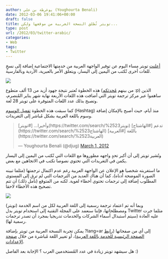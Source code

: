 ```yaml
---
author: يوغرطة بن علي (Youghourta Benali)
date: 2012-03-06 19:41:06+00:00
draft: false
title: تويتر تُطلق النسخة العربية من موقعها ولكن...
type: post
url: /2012/03/twitter-arabic/
categories:
- Web
tags:
- Twitter
---
```


[أعلنت](http://blog.twitter.com/2012/03/twitter-now-available-in-arabic-farsi.html) تويتر مساء اليوم عن توفير الواجهة العربية من خدمتها الاجتماعية إضافة إلى نسخٍ للغات أخرى تُكتب من اليمين إلى اليسار، ويتعلق الأمر بالعبرية، الأردية وبالفارسية.




[![](https://www.it-scoop.com/wp-content/uploads/2012/03/twitter_arabic.jpg)
](https://www.it-scoop.com/wp-content/uploads/2012/03/twitter_arabic.jpg)




هذه الخطوة تُعتبر نتيجة جهود أزيد من 13 ألف متطوع (من بينهم [مُحدثكم](http://twitter.com/djug) :p) الذين ساهموا عبر مركز ترجمة تويتر التي أضافت هذه اللغات الأربعة نهاية شهر يناير المُنصرم، وتصبح بذلك عدد اللغات المتوفرة على تويتر 28 لغة.




كما سبقت هذه الخطوة [تفعيل الوسوم](https://twitter.com/#!/djug/status/175319923403407361) (Hashtag) منذ أيام، حيث أصبح بالإمكان إضافة وسوم باللغة العربية بشكل مُباشر إلى التغريدات.





<blockquote>وأخيرا... [#تويتر](https://twitter.com/search/%2523تويتر) تدعم [#الهاشتاج](https://twitter.com/search/%2523الهاشتاج) باللغة [#العربية](https://twitter.com/search/%2523العربية)

— Youghourta Benali (@djug) [March 1, 2012](https://twitter.com/djug/status/175319923403407361)</blockquote>





وتُشير تويتر إلى أن أكبر تحدٍ واجهه مطوروها مع اللغات التي تُكتب من اليمين إلى اليسار يكمن في التغريدات التي تحتوي نصوصا تكتب في الاتجاهين مع بعض.




ما استغربته شخصيا هو الإعلان عن الواجهة العربية رغم عدم اكتمال ترجمتها (مثلما تبينه الصورة الموضحة أدناه)، كما أن هناك العديد من الترجمات التي لم ترق إلى المستوى المطلوب إضافة إلى ترجمات تحتوي أخطاء لغوية. لكنه من المتوقع (نأمل ذلك) أن تتم تصحيح هذه الأخطاء لاحقا.




[![](https://www.it-scoop.com/wp-content/uploads/2012/03/twitter-translation.png)
](https://www.it-scoop.com/wp-content/uploads/2012/03/twitter-translation.png)




وبما أنه تم اعتماد ترجمة رسمية إلى اللغة العربية لكل من اسم الخدمة (تويتر) ومصطلحاتها، فإننا سنعمد على المجلة التقنية إلى استخدام تويتر بدل Twitter مثلما جرت عليه العادة (سيتم استبدال أسماء الشركات والخدمات تدريجيا بمجرد أن تصدر ترجمات رسمية لها).




يمكن تجربة النسخة العربية من تويتر بإضافة ?lang=ar إلى أي من صفحاتها ([رابط الصفحة الرئيسية للخدمة باللغة العربية](http://twitter.com/?lang=ar))، أو تغيير اللغة مُباشرة من خلال [صفحة الإعدادات](https://twitter.com/settings/account).




هل سيشهد تويتر زيادة في عدد المُستخدمين العرب ؟ الإجابة بعد الفاصل :)
